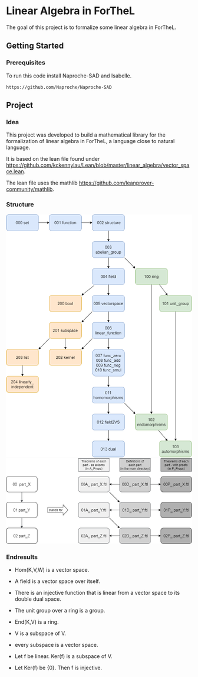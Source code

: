 # Linear Algebra in ForTheL

The goal of this project is to formalize some linear algebra in ForTheL.

## Getting Started

### Prerequisites

To run this code install Naproche-SAD and Isabelle.

```
https://github.com/Naproche/Naproche-SAD
```

## Project

### Idea

This project was developed to build a mathematical library for the formalization of linear algebra in ForTheL, a language close to natural language.

It is based on the lean file found under https://github.com/kckennylau/Lean/blob/master/linear_algebra/vector_space.lean.

The lean file uses the mathlib https://github.com/leanprover-community/mathlib.

### Structure

![](project_structure.png)
![](project_structure_explained.png)


### Endresults


- Hom(K,V,W) is a vector space.

- A field is a vector space over itself.

- There is an injective function that is linear from a vector space to its double dual space.

- The unit group over a ring is a group.

- End(K,V) is a ring.

- V is a subspace of V.

- every subspace is a vector space.

- Let f be linear. Ker(f) is a subspace of V.

- Let Ker(f) be {0}. Then f is injective.
